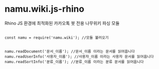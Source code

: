 # namu.wiki.js-rhino
Rhino JS 환경에 최적화된 카카오톡 봇 전용 나무위키 파싱 모듈

<code>
const namu = require('namu.wiki'); //모듈 불러오기
<br/>
namu.readDocument('문서_이름'); //문서_이름 이라는 문서를 읽어옵니다
namu.readUserInfo('사용자_이름'); //사용자_이름 이라는 사용자 문서를 읽어옵니다
namu.readSortInfo('분류_이름'); //분류_이름 이라는 분류 문서를 읽어옵니다
</code>
